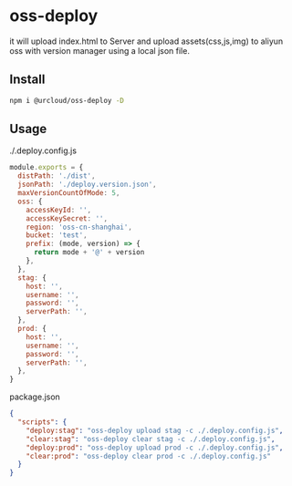 # oss-deploy

it will upload index.html to Server and upload assets(css,js,img) to aliyun oss with version manager using a local json file.

## Install

```bash
npm i @urcloud/oss-deploy -D
```

## Usage

./.deploy.config.js

```js
module.exports = {
  distPath: './dist',
  jsonPath: './deploy.version.json',
  maxVersionCountOfMode: 5,
  oss: {
    accessKeyId: '',
    accessKeySecret: '',
    region: 'oss-cn-shanghai',
    bucket: 'test',
    prefix: (mode, version) => {
      return mode + '@' + version
    },
  },
  stag: {
    host: '',
    username: '',
    password: '',
    serverPath: '',
  },
  prod: {
    host: '',
    username: '',
    password: '',
    serverPath: '',
  },
}
```

package.json

```json
{
  "scripts": {
    "deploy:stag": "oss-deploy upload stag -c ./.deploy.config.js",
    "clear:stag": "oss-deploy clear stag -c ./.deploy.config.js",
    "deploy:prod": "oss-deploy upload prod -c ./.deploy.config.js",
    "clear:prod": "oss-deploy clear prod -c ./.deploy.config.js"
  }
}
```
